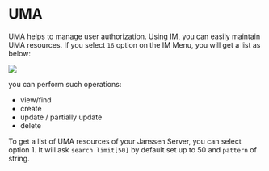 # UMA

UMA helps to manage user authorization. Using IM, you can easily maintain UMA resources. If you select `16` option on the IM Menu, you will get a list as below:

![](../../assets/user/using-jans-cli/images/image-im-uma-menu-03042021.png)

you can perform such operations:
- view/find
- create
- update / partially update
- delete

To get a list of UMA resources of your Janssen Server, you can select option 1.
It will ask `search limit[50]` by default set up to 50 and `pattern` of string.


